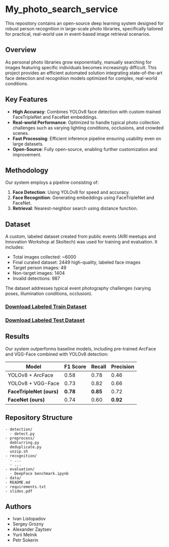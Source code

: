 # My_photo_search_service

This repository contains an open-source deep learning system designed for robust person recognition in large-scale photo libraries, specifically tailored for practical, real-world use in event-based image retrieval scenarios.

## Overview

As personal photo libraries grow exponentially, manually searching for images featuring specific individuals becomes increasingly difficult. This project provides an efficient automated solution integrating state-of-the-art face detection and recognition models optimized for complex, real-world conditions.

## Key Features

- **High Accuracy**: Combines YOLOv8 face detection with custom-trained FaceTripleNet and FaceNet embeddings.
- **Real-world Performance**: Optimized to handle typical photo collection challenges such as varying lighting conditions, occlusions, and crowded scenes.
- **Fast Processing**: Efficient inference pipeline ensuring usability even on large datasets.
- **Open-Source**: Fully open-source, enabling further customization and improvement.

## Methodology

Our system employs a pipeline consisting of:
1. **Face Detection**: Using YOLOv8 for speed and accuracy.
2. **Face Recognition**: Generating embeddings using FaceTripleNet and FaceNet.
3. **Retrieval**: Nearest-neighbor search using distance function.

## Dataset

A custom, labeled dataset created from public events (AIRI meetups and Innovation Workshop at Skoltech) was used for training and evaluation. It includes:

- Total images collected: ~6000
- Final curated dataset: 2449 high-quality, labeled face images
- Target person images: 49
- Non-target images: 1404
- Invalid detections: 987

The dataset addresses typical event photography challenges (varying poses, illumination conditions, occlusion).

### [Download Labeled Train Dataset](https://app.roboflow.com/melnikum/my-photo-search-2/browse)
### [Download Labeled Test Dataset](https://disk.yandex.ru/d/zZGBaYQ0kLpPEQ)

## Results

Our system outperforms baseline models, including pre-trained ArcFace and VGG-Face combined with YOLOv8 detection:

| Model | F1 Score | Recall | Precision |
|-------|----------|--------|-----------|
| YOLOv8 + ArcFace | 0.58 | 0.78 | 0.46 |
| YOLOv8 + VGG-Face | 0.73 | 0.82 | 0.66 |
| **FaceTripleNet (ours)** | **0.78** | **0.85** | 0.72 |
| **FaceNet (ours)** | 0.74 | 0.60 | **0.92** |

## Repository Structure

```
- detection/
  - detect.py
- preprocess/
  deblurring.py
  deduplicate.py
  unzip.sh
- recognition/
  - ...
  - ...
- evaluation/
  - DeepFace benchmark.ipynb
- data/
- README.md
- requirements.txt
- slides.pdf
```

## Authors

- Ivan Listopadov
- Sergey Grozny
- Alexander Zaytsev
- Yurii Melnik
- Petr Sokerin

